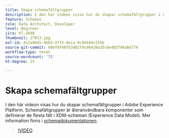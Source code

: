 ```yaml
---
title: Skapa schemafältgrupper
description: I den här videon visas hur du skapar schemafältgrupper i Adobe Experience Platform. Schemafältgrupper är återanvändbara komponenter som definierar de flesta fält i XDM-scheman (Experience Data Model).
feature: Schemas
role: Data Architect, Developer
level: Beginner
jira: KT-2698
thumbnail: 27013.jpg
exl-id: 411a96d5-4b03-4775-8eca-9c9d444c255b
source-git-commit: 00ef0f40fb3d82f0c06428a35c0e402f46ab6774
workflow-type: tm+mt
source-wordcount: '75'
ht-degree: 1%

---
```


# Skapa schemafältgrupper

I den här videon visas hur du skapar schemafältgrupper i Adobe Experience Platform. Schemafältgrupper är återanvändbara komponenter som definierar de flesta fält i XDM-scheman (Experience Data Model). Mer information finns i [schemadokumentationen](https://experienceleague.adobe.com/docs/experience-platform/xdm/home.html?lang=sv).

>[!VIDEO](https://video.tv.adobe.com/v/27013?learn=on)
